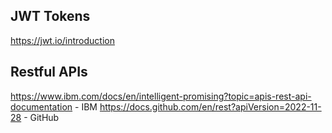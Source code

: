 ## JWT Tokens
https://jwt.io/introduction

## Restful APIs
https://www.ibm.com/docs/en/intelligent-promising?topic=apis-rest-api-documentation - IBM
https://docs.github.com/en/rest?apiVersion=2022-11-28 - GitHub
